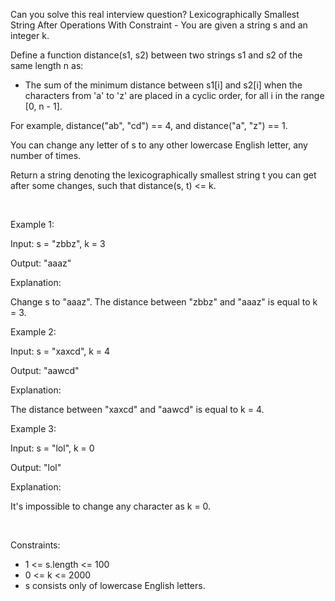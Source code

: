 Can you solve this real interview question? Lexicographically Smallest String After Operations With Constraint - You are given a string s and an integer k.

Define a function distance(s1, s2) between two strings s1 and s2 of the same length n as:

 * The sum of the minimum distance between s1[i] and s2[i] when the characters from 'a' to 'z' are placed in a cyclic order, for all i in the range [0, n - 1].

For example, distance("ab", "cd") == 4, and distance("a", "z") == 1.

You can change any letter of s to any other lowercase English letter, any number of times.

Return a string denoting the lexicographically smallest string t you can get after some changes, such that distance(s, t) <= k.

 

Example 1:

Input: s = "zbbz", k = 3

Output: "aaaz"

Explanation:

Change s to "aaaz". The distance between "zbbz" and "aaaz" is equal to k = 3.

Example 2:

Input: s = "xaxcd", k = 4

Output: "aawcd"

Explanation:

The distance between "xaxcd" and "aawcd" is equal to k = 4.

Example 3:

Input: s = "lol", k = 0

Output: "lol"

Explanation:

It's impossible to change any character as k = 0.

 

Constraints:

 * 1 <= s.length <= 100
 * 0 <= k <= 2000
 * s consists only of lowercase English letters.